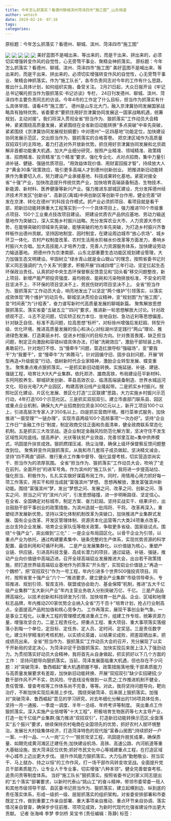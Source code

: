 ```yaml
---
title: 今年怎么抓落实？看德州聊城滨州菏泽四市“施工图”_山东频道
author: wetech
date: 2019-02-24- 07:16
tags: 
categories: 
---
```

原标题：今年怎么抓落实？看德州、聊城、滨州、菏泽四市“施工图”
<!-- more -->
                
<img align="center" border="0" src="http://p1.ifengimg.com/fck/2019_09/d3b1771de5ed3a2_w400_h229.jpg" />
                
<img align="center" border="0" src="http://p1.ifengimg.com/fck/2019_09/22ef1eedff9bb9e_w799_h540.jpg" />
            
<img align="center" border="0" src="http://p1.ifengimg.com/fck/2019_09/ff6a8f5d6510465_w490_h326.jpg" />
<img align="center" border="0" src="http://p1.ifengimg.com/fck/2019_09/7ee230e7d79e363_w480_h360.jpg" />
<img align="center" border="0" src="http://p2.ifengimg.com/a/2016/0810/204c433878d5cf9size1_w16_h16.png" />
美好蓝图不是喊出来、等出来的，而是干出来、拼出来的，必须切实增强转变作风的自觉性，心无旁骛干事业、聚精会神抓落实。
原标题：今年怎么抓落实？看德州、聊城、滨州、菏泽四市“施工图”
美好蓝图不是喊出来、等出来的，而是干出来、拼出来的，必须切实增强转变作风的自觉性，心无旁骛干事业、聚精会神抓落实。作为“施工队长”，各市负责同志对今年的工作有什么思路，推出什么具体计划，如何组织实施，备受关注。
2月21日起，大众日报开设《牢记总书记嘱托担当作为狠抓落实·书记访谈》专栏， 24日刊发德州、聊城、滨州、菏泽四市主要负责同志的访谈。今年4市的工作定了什么目标，担当作为抓落实有什么具体举措，请看4市“施工图”。
德州是山东北大门，融入京津冀协同发展国家战略具有独特优势。省委要求“要抓住用好京津冀协同发展这一国家战略机遇，统筹规划，主动对接”。我们将深入贯彻全省“担当作为、狠抓落实”工作动员大会精神，紧紧围绕高质量发展，紧紧围绕在全省新旧动能转换“多点突破”中率先突破，紧紧围绕《京津冀协同发展规划纲要》中对德州“一区四基地”功能定位，加快建设协同发展示范区，交出担当作为、狠抓落实的合格答卷。
把京津区域作为高质量双招双引的主阵地，着力打造对外开放新优势。抓住用好京津冀协同发展和北京疏解非首都功能重大机遇，加大产业细分研究，按照产业精准、领域精准、政策精准、招商精准、投资精准“五个精准”要求，强化专业化、点对点招商，集中力量引进补链、健链、强链优质项目。“用效益体现价值、用财富回报才智”，持续放大人才“黄金30条”政策效应，吸引更多高端人才到德州创新创业。
把推进新旧动能转换作为重要切入点，努力建设产业承接基地、科技成果转化基地。紧密对接全省“十强”产业，加快改造提升传统优势产业，加快培育高端装备制造、生物技术、新能源、新材料、医养健康等新兴产业。强力推进东部城区建设，充分发挥德州经济技术开发区“创新谷”、高新区(禹城)中央创新区等创新平台作用，健全完善“研发在京津、转化在德州”的科技合作模式。抓产业必须抓项目、看项目就是看干部，把新旧动能转换重大工程落实到一个一个具体项目上，强力推进110个市级重点项目、150个工业重点技改项目建设。
把建设优质农产品供应基地、劳动力输送基地作为突破口，深入实施乡村振兴战略。充分发挥农业大市、人力资源大市优势，在能够突破的领域率先突破，能够突破的地方率先突破，为打造乡村振兴齐鲁样板作出德州贡献。坚持因地制宜、因时制宜，在建设周边城市“放心农场”、城乡环卫一体化、农村产权制度改革、农村生活用水阶梯水价改革等方面发力，奏响乡村振兴大合唱。加大高技能人才培养力度，完善人力资源服务体系，加快建设劳动力输送基地。
把德州作为京津南部、山东北部重要生态功能区规划建设管理，大力加强生态文明建设。牢固树立“绿水青山就是金山银山”的理念，按照省委书记刘家义同志强调的“九个关系”的要求，积极开展“四减四增”三年行动，坚定扛起生态环保政治责任。认真抓好中央生态环保督察反馈意见和“回头看”移交问题整改，新上项目、新增产能严把投资强度、亩均税收、能耗和污染物排放标准，不安全的项目坚决不上、不环保的项目坚决不上、劳民伤财的项目坚决不上。
全省“担当作为、狠抓落实”工作动员大会，响亮地发出了以坚定“两个维护”引领落实、以落实成效体现“两个维护”的动员令。聊城坚决贯彻会议精神，变“规划图”为“施工图”，变“时间表”为“计程表”，奋力谱写新时代高质量发展的聊城新篇。
聚焦解放思想狠抓落实。落实省委“五破五立”“四问”要求，推进新一轮思想解放大讨论。针对政绩观不正、斗志不足问题，切实矫正权力本位、坐地自划、急功近利等思想偏差。针对缺乏自信、标准不高问题，拉高思想“标杆”，对标徐州增强后发赶超、转型升级、优化环境、推进高质量发展的信心和决心;对标湖州坚定践行“两山”理论、推进绿色发展、打造美丽乡村、促进乡村振兴的目标方向。针对畏首畏尾、缺乏担当问题，制定正向激励和容错纠错具体办法，打破“洗碗效应”，激励干部轻装上阵、勇敢前行。针对炮打不惊、当“慢牵牛”问题，营造扛旗夺标“强磁场”，变“要我干”为“我要干”，变“慢牵牛”为“奔腾马”。针对因循守旧、固步自封问题，开展“转型再造•升级蜕变”行动，倡树新时代企业家精神，激励企业转型发展、蝶变重生。
聚焦重点难点狠抓落实。一是抓实新旧动能转换。实施延链、补链、建链、强链工程，培育壮大9大产业集群。依托郑济、雄商高铁，布局建设茌平新材料、东阿阿胶养生、聊城研发创新、莘县高效农业、临清高端装备制造、世界水城运河文化、阳谷光电7大产业园区，构建高铁沿线产业隆起带。二是抓实乡村振兴。按照社区化建设、片区化发展、景区化打造“三区联建”思路，大力实施乡村振兴示范行动，4年打造100个示范社区。三是抓实双招双引。建立市直部门联系县、园区或重点企业机制，确保九大产业招商到位资金300亿元以上，新开工项目100个以上，引进高层次专家人才350名以上。四是抓实营商环境。推行菜单式服务，加快推进“一窗受理”“一链办理”，实现市县两级100个高频事项“一次办好”。坚持“企业工作日”“金融工作日”制度，制定政商交往正面和负面清单，健全政商联系常态化机制。五是抓实三大攻坚战。逐企业制定金融风险防范化解方案，坚决守住不发生区域性风险底线。提高养驴、光伏等扶贫产业效益，完善邻里互助+集中供养模式，巩固提升扶贫成效。狠抓燃煤压减、扬尘治理，确保上级环保督察反馈问题整改到位。
聚焦转变作风狠抓落实。从我和市几套班子成员做起，坚决精文减会，坚持“四不两直”调研、推行重点工作集中督导、强化监督考核，切实营造崇尚实干、担当作为的浓厚氛围。
全省“担当作为、狠抓落实”工作动员大会，吹响了“走在前列，全面开创”的进军号角。作为滨州的“施工队长”，我将进一步提高站位、强化担当、积极作为，扎扎实实做好谋篇布局工作。同时，用情用心用力抓好每一项工作落实，用实干和担当成就“富强滨州”梦想。
思想再解放，激发富强滨州新动能。围绕“富强滨州”梦，发出“梦想之问、发展之问、改革之问、创新之问、落实之问、担当之问”的“滨州六问”，引发思想碰撞，进一步明晰路径、坚定信心。在全省、全国确定对标城市，制定方案、奋力赶超。坚持实战实干、结果评价，出台鼓励干部干事创业的政策措施，为滨州造就一批闯将、干将。
改革再深入，重塑经济发展新优势。坚持以深化体制机制改革为突破口，加快推进产业集群式发展、国有企业改革、开发区管理体制、资源资本化运营等六大类24项重点改革，出台支持企业发展、培育企业家队伍等相关政策，争取更多省级、国家级试点。围绕“十强产业”，突出做到“三化”：
一是企业布局园区化。以骨干企业为引领，以重点产业为依托，通过构建要素集中、链条完整的生产体系，实现优势资源的科学配置、最佳利用和可循环利用。
二是产业发展集群化。以价值链为核心，重塑产业链、供应链，引进高科技含量、高成长潜力的项目，通过延链、补链、强链，推动产业向价值链中高端迈进。召开全球高端铝业发展推进大会，出台若干政策措施，把打造世界级高端铝业基地作为抓落实“开头炮”，实现铝业价值链上“再造一个魏桥”。把“双招双引”作为一号工程，年内引进多个世界500强投资项目。同时，按照省里十强产业“六个一”推进要求，建立健全产业集群“市级领导牵头、专班推进、规划引领、智库支持、联盟或协会助力、基金保障”机制，推进“五大千亿级产业集群”“五大新兴产业”年内主营业务收入分别突破万亿、千亿。
三是产品品牌高端化。以技术创新和科技研发为引领，加快培育一批产品、企业、区域和地理标志品牌，年内推动200家优势企业纳入全省“万千百十”培育计划，抢占行业制高点，全面提高产品附加值和核心竞争力。
工作再落实，展现干事创业新气象。一是事业工程化。以重大工程的管理模式推进重点工作，组建工作专班，统筹资源力量，增强攻坚合力。二是工程责任化。把重点工程、重大项目、重大事项落实落细落小到每一个单位，定目标、定任务、定人员、定时间、定奖惩。三是责任数字化。建立科学精准的考核机制，以实绩论英雄，以结果论成败，把差距晒出来，把成绩亮出来。
全省“担当作为、狠抓落实”工作动员大会的召开，充分展现了以实干开新局的坚定决心，为菏泽卯足干劲狠抓落实、加快实现后来居上注入了强劲动力。为贯彻落实好动员大会精神，我将首先从自身做起，抓实抓好以下几个方面的工作：
坚持问题导向狠抓落实。当前，菏泽发展面临重大机遇，但也存在不少问题：对“突破菏泽、鲁西崛起”重大机遇把握不够，政策措施落地慢;干部素质能力与高质量发展要求有差距，加快新旧动能转换、开展“双招双引”缺少实招硬招;少数干部作风不严不实，防风险、守底线没有做到一以贯之;工作推进机制不健全，责任管理、督查考核等工作体系尚不完善，等等。对此，我将坚持问题导向，靶向治疗，不断加快实现后来居上步伐。
围绕突破菏泽、后来居上狠抓落实。加强对“突破菏泽、鲁西崛起”意见的学习研究，对去年细化分解出的136项具体任务，坚持一月一通报、一季度一调度、半年一总结、年终考评等制度。
突出重点工作狠抓落实。深入实施产业倍增等“十大工程”，积极培育生物医药等七大主导产业，打造一批千亿级产业集群;强力推进“双招双引”，打造新旧动能转换示范区;全面落实“五个振兴”要求，继续保持农村电商在全国领先的优势，抓好农村人居环境整治，发展壮大村级集体经济，打造菏泽特色的现代版“富春山居图”;持续抓好一户一案、一村一品、一人一岗“三个一”脱贫攻坚工程，巩固提升脱贫成果，确保质量、如期完成黄河滩区迁建任务;加快建设机场、高铁、高速公路、内河航道等重大基础设施，放大菏泽区位优势;抓好市民文化中心等城建重点工程，在打造区域中心城市上迈出更大步伐。
提升作风能力狠抓落实。大力弘扬“勤勉敬业、担当实干、马上就办、持之以恒”的工作作风，打一场干部作风转变攻坚战。全面提升党员干部素质能力，让专业人干专业事，切实增强“八种本领”。健全完善督查考核、追责问责等制度体系。
当好“施工队长”狠抓落实。按照省委书记刘家义同志提出的“五个落实”部署要求，以新时代泰山“挑山工”的奋斗精神，带领市委常委一班人和其他市级领导干部、县区委书记担当作为、狠抓落实，建立起横到边、纵到底的责任落实体系，形成一级抓一级、层层抓落实的组织架构。对省委安排部署和市委既定工作，做到重要工作亲自部署、重大事项亲自推动、重点环节亲自协调、落实情况亲自督查，确保步步往前推、项项见成效，为新时代现代化强省建设作出更大贡献。
记者 张海峰 李梦 李剑桥 吴宝书
[责任编辑：陈静]
标签：
 
             
